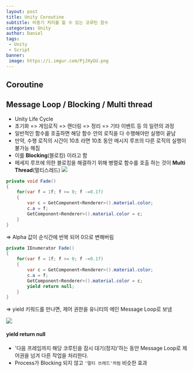```yaml
---
layout: post
title: Unity Coroutine
subtitle: 비동기 처리를 할 수 있는 코루틴 함수
categories: Unity
author: Daniel
tags: 
 - Unity
 - Script
banner:
 image: https://i.imgur.com/PjJXyGU.png
---
```


Coroutine 
--
## Message Loop / Blocking / Multi thread
- Unity Life Cycle
- 초기화 => 게임로직 => 랜더링 => 정리 => 기타 이벤트 등 의 일련의 과정
- 일반적인 함수를 호출하면 해당 함수 안의 로직을 다 수행해야만 실행이 끝남
- 만약, 수행 로직의 시간이 10초 라면 10초 동안 메시지 루프의 다른 로직의 실행이 불가능 해짐
- 이를 **Blocking**(블로킹) 이라고 함
- 메세지 루프에 의한 블로킹을 해결하기 위해 병렬로 함수를 호출 하는 것이 **Multi Thread**(멀티스레드)
![](https://i.imgur.com/PjJXyGU.png)
```csharp
private void Fade()
{
	for(var f = 1f; f >= 0; f -=0.1f)
	{
		var c = GetComponent<Renderer>().material.color;
		c.a = f;
		GetComponent<Renderer>().material.color = c;
	}
}
```
=> Alpha 값이 순식간에 반복 되어 0으로 변해버림

```csharp
private IEnumerator Fade()
{
	for(var f = 1f; f >= 0; f -=0.1f)
	{
		var c = GetComponent<Renderer>().material.color;
		c.a = f;
		GetComponent<Renderer>().material.color = c;
		yield return null;
	}
}
```
=> yield 키워드를 만나면, 제어 권한을 유니티의 메인 Message Loop로 보냄

![](https://i.imgur.com/dwbP633.jpg)

#### yield return null
- '다음 프레임까지 해당 코루틴을 잠시 대기(정지)'하는 동안 Message Loop로 제어권을 넘겨 다른 작업을 처리한다.
- Process가 Blocking 되지 않고 `'멀티 쓰레드'처럼` 비슷한 효과
